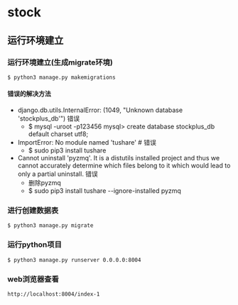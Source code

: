 # stock
## 运行环境建立
### 运行环境建立(生成migrate环境)
    $ python3 manage.py makemigrations
#### 错误的解决方法
 - django.db.utils.InternalError: (1049, "Unknown database 'stockplus_db'") 错误
    -  $ mysql -uroot -p123456
       mysql> create database stockplus_db  default  charset utf8;
 - ImportError: No module named 'tushare' # 错误
     - $ sudo pip3 install tushare
 - Cannot uninstall 'pyzmq'. It is a distutils installed project and thus we cannot accurately determine which files belong to it which would lead to only a partial uninstall. 错误
     - 删除pyzmq
     - $ sudo pip3 install tushare --ignore-installed pyzmq

### 进行创建数据表
    $ python3 manage.py migrate

### 运行python项目
    $ python3 manage.py runserver 0.0.0.0:8004

### web浏览器查看
    http://localhost:8004/index-1

